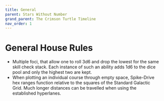 ```yaml
---
title: General 
parent: Stars Without Number
grand_parent: The Crimson Turtle Timeline
nav_order: 1
---
```


# General House Rules
* Multiple foci, that allow one to roll 3d6 and drop the lowest for the same skill check stack. Each instance of such an ability adds 1d6 to the dice pool and only the highest two are kept.
* When plotting an individual course through empty space, Spike-Drive hex ranges function relative to the squares of the Standard Galactic Grid. Much longer distances can be travelled when using the established hyperlanes.